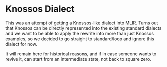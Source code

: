 # Knossos Dialect

This was an attempt of getting a Knossos-like dialect into MLIR. Turns out that
Knossos can be directly represented into the existing standard dialects and we
want to be able to apply the rewrite into more than just Knossos examples, so
we decided to go straight to standard/loop and ignore this dialect for now.

It will remain here for historical reasons, and if in case someone wants to
revive it, can start from an intermediate state, not back to square zero.
